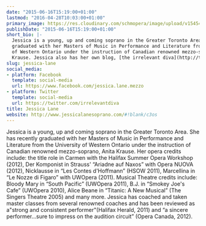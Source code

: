 ```yaml
---
date: "2015-06-16T15:19:00+01:00"
lastmod: "2016-04-28T10:03:00+01:00"
primary_image: https://res.cloudinary.com/schmopera/image/upload/v1545409169/media/webhook-uploads/1461834182277/2016-04-28---Jessica-Lane.jpg.jpg
publishDate: "2015-06-16T15:19:00+01:00"
short_bio: |-
  Jessica is a young, up and coming soprano in the Greater Toronto Area. She has recently
  graduated with her Masters of Music in Performance and Literature from the University
  of Western Ontario under the instruction of Canadian renowned mezzo-soprano, Anita
  Krause. Jessica also has her own blog, [the irrelevant diva](http://theirreleventdiva.blogspot.ca/).
slug: jessica-lane
social_media:
- platform: Facebook
  template: social-media
  url: https://www.facebook.com/jessica.lane.mezzo
- platform: Twitter
  template: social-media
  url: https://twitter.com/irrelevantdiva
title: Jessica Lane
website: http://www.jessicalanesoprano.com/#!blank/c3os
---
```


Jessica is a young, up and coming soprano in the Greater Toronto Area. She has recently
graduated with her Masters of Music in Performance and Literature from the University
of Western Ontario under the instruction of Canadian renowned mezzo-soprano, Anita
Krause. Her opera credits include: the title role in Carmen with the Halifax Summer
Opera Workshop (2012), Der Komponist in Strauss' “Ariadne auf Naxos” with Opera
NUOVA (2012), Nicklausse in “Les Contes d'Hoffmann” (HSOW 2011), Marcellina in
“Le Nozze di Figaro” with UWOpera (2011). Musical Theatre credits include: Bloody
Mary in “South Pacific” (UWOpera 2011), B.J. in “Smokey Joe's Cafe” (UWOpera
2010), Alice Beane in “Titanic: A New Musical” (The Singers Theatre 2005) and many
more. Jessica has coached and taken master classes from several renowned coaches and
has been reviewed as a"strong and consistent performer"(Halifax Herald, 2011) and “a
sincere performer...sure to impress on the audition circuit” (Opera Canada, 2012).
